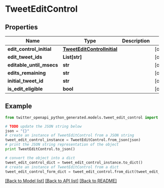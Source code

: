 # TweetEditControl


## Properties

Name | Type | Description | Notes
------------ | ------------- | ------------- | -------------
**edit_control_initial** | [**TweetEditControlInitial**](TweetEditControlInitial.md) |  | [optional] 
**edit_tweet_ids** | **List[str]** |  | [optional] 
**editable_until_msecs** | **str** |  | [optional] 
**edits_remaining** | **str** |  | [optional] 
**initial_tweet_id** | **str** |  | [optional] 
**is_edit_eligible** | **bool** |  | [optional] 

## Example

```python
from twitter_openapi_python_generated.models.tweet_edit_control import TweetEditControl

# TODO update the JSON string below
json = "{}"
# create an instance of TweetEditControl from a JSON string
tweet_edit_control_instance = TweetEditControl.from_json(json)
# print the JSON string representation of the object
print TweetEditControl.to_json()

# convert the object into a dict
tweet_edit_control_dict = tweet_edit_control_instance.to_dict()
# create an instance of TweetEditControl from a dict
tweet_edit_control_form_dict = tweet_edit_control.from_dict(tweet_edit_control_dict)
```
[[Back to Model list]](../README.md#documentation-for-models) [[Back to API list]](../README.md#documentation-for-api-endpoints) [[Back to README]](../README.md)


